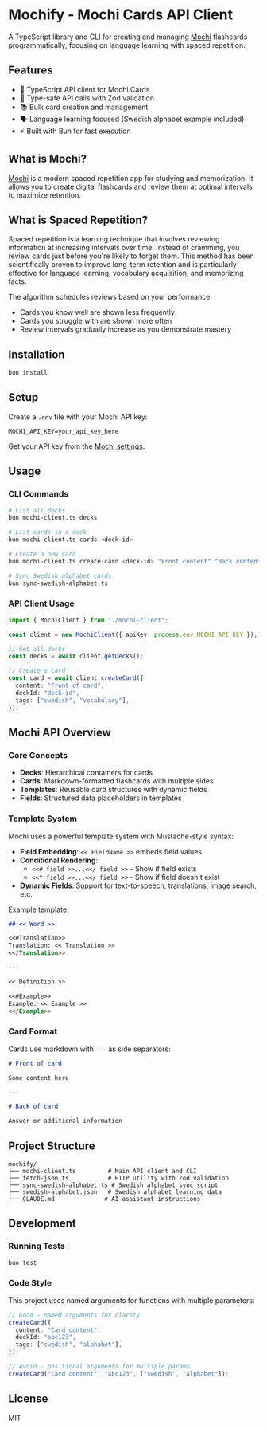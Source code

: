 # Mochify - Mochi Cards API Client

A TypeScript library and CLI for creating and managing [Mochi](https://mochi.cards) flashcards programmatically, focusing on language learning with spaced repetition.

## Features

- 🚀 TypeScript API client for Mochi Cards
- 🎯 Type-safe API calls with Zod validation
- 📚 Bulk card creation and management
- 🗣️ Language learning focused (Swedish alphabet example included)
- ⚡ Built with Bun for fast execution

## What is Mochi?

[Mochi](https://mochi.cards) is a modern spaced repetition app for studying and memorization. It allows you to create digital flashcards and review them at optimal intervals to maximize retention.

## What is Spaced Repetition?

Spaced repetition is a learning technique that involves reviewing information at increasing intervals over time. Instead of cramming, you review cards just before you're likely to forget them. This method has been scientifically proven to improve long-term retention and is particularly effective for language learning, vocabulary acquisition, and memorizing facts.

The algorithm schedules reviews based on your performance:

- Cards you know well are shown less frequently
- Cards you struggle with are shown more often
- Review intervals gradually increase as you demonstrate mastery

## Installation

```bash
bun install
```

## Setup

Create a `.env` file with your Mochi API key:

```env
MOCHI_API_KEY=your_api_key_here
```

Get your API key from the [Mochi settings](https://app.mochi.cards/settings/api).

## Usage

### CLI Commands

```bash
# List all decks
bun mochi-client.ts decks

# List cards in a deck
bun mochi-client.ts cards <deck-id>

# Create a new card
bun mochi-client.ts create-card <deck-id> "Front content" "Back content"

# Sync Swedish alphabet cards
bun sync-swedish-alphabet.ts
```

### API Client Usage

```typescript
import { MochiClient } from "./mochi-client";

const client = new MochiClient({ apiKey: process.env.MOCHI_API_KEY });

// Get all decks
const decks = await client.getDecks();

// Create a card
const card = await client.createCard({
  content: "Front of card",
  deckId: "deck-id",
  tags: ["swedish", "vocabulary"],
});
```

## Mochi API Overview

### Core Concepts

- **Decks**: Hierarchical containers for cards
- **Cards**: Markdown-formatted flashcards with multiple sides
- **Templates**: Reusable card structures with dynamic fields
- **Fields**: Structured data placeholders in templates

### Template System

Mochi uses a powerful template system with Mustache-style syntax:

- **Field Embedding**: `<< FieldName >>` embeds field values
- **Conditional Rendering**:
  - `<<# field >>...<</ field >>` - Show if field exists
  - `<<^ field >>...<</ field >>` - Show if field doesn't exist
- **Dynamic Fields**: Support for text-to-speech, translations, image search, etc.

Example template:

```markdown
## << Word >>

<<#Translation>>
Translation: << Translation >>
<</Translation>>

---

<< Definition >>

<<#Example>>
Example: << Example >>
<</Example>>
```

### Card Format

Cards use markdown with `---` as side separators:

```markdown
# Front of card

Some content here

---

# Back of card

Answer or additional information
```

## Project Structure

```
mochify/
├── mochi-client.ts         # Main API client and CLI
├── fetch-json.ts           # HTTP utility with Zod validation
├── sync-swedish-alphabet.ts # Swedish alphabet sync script
├── swedish-alphabet.json   # Swedish alphabet learning data
└── CLAUDE.md              # AI assistant instructions
```

## Development

### Running Tests

```bash
bun test
```

### Code Style

This project uses named arguments for functions with multiple parameters:

```typescript
// Good - named arguments for clarity
createCard({
  content: "Card content",
  deckId: "abc123",
  tags: ["swedish", "alphabet"],
});

// Avoid - positional arguments for multiple params
createCard("Card content", "abc123", ["swedish", "alphabet"]);
```

## License

MIT
